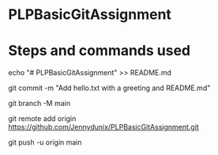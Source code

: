 ﻿# PLPBasicGitAssignment
# Steps and commands used

echo "# PLPBasicGitAssignment" >> README.md

git commit -m "Add hello.txt with a greeting and README.md"

git branch -M main

git remote add origin https://github.com/Jennydunix/PLPBasicGitAssignment.git

git push -u origin main
